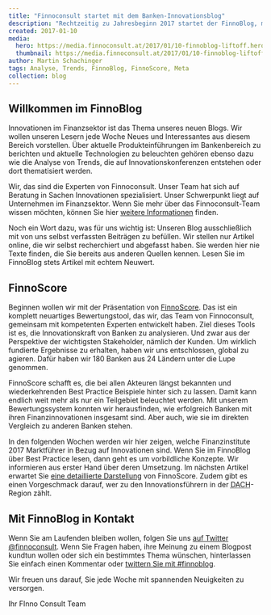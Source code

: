 ```yaml
---
title: "Finnoconsult startet mit dem Banken-Innovationsblog"
description: "Rechtzeitig zu Jahresbeginn 2017 startet der FinnoBlog, mit Themen rund um Innovationen im Finanzsektor."
created: 2017-01-10
media:
  hero: https://media.finnoconsult.at/2017/01/10-finnoblog-liftoff.hero.jpg
  thumbnail: https://media.finnoconsult.at/2017/01/10-finnoblog-liftoff.thumb.jpg
author: Martin Schachinger
tags: Analyse, Trends, FinnoBlog, FinnoScore, Meta
collection: blog
---
```


## Willkommen im FinnoBlog

Innovationen im Finanzsektor ist das Thema unseres neuen Blogs. Wir wollen unseren Lesern jede Woche Neues und Interessantes aus diesem Bereich vorstellen. Über aktuelle Produkteinführungen im Bankenbereich zu berichten und aktuelle Technologien zu beleuchten gehören ebenso dazu wie die Analyse von Trends, die auf Innovationskonferenzen entstehen oder dort thematisiert werden.

Wir, das sind die Experten von Finnoconsult. Unser Team hat sich auf Beratung in Sachen Innovationen spezialisiert. Unser Schwerpunkt liegt auf Unternehmen im Finanzsektor. Wenn Sie mehr über das Finnoconsult-Team wissen möchten, können Sie hier [weitere Informationen](https://www.finnoconsult.at/de-de/) finden.

<span data-pq="… im FinnoBlog stets Artikel mit echtem Neuwert.">Noch ein Wort dazu, was für uns wichtig ist:</span> Unseren Blog ausschließlich mit von uns selbst verfassten Beiträgen zu befüllen. Wir stellen nur Artikel online, die wir selbst recherchiert und abgefasst haben. Sie werden hier nie Texte finden, die Sie bereits aus anderen Quellen kennen. Lesen Sie im FinnoBlog stets Artikel mit echtem Neuwert.

## FinnoScore

Beginnen wollen wir mit der Präsentation von [FinnoScore](https://finnoscore.finnoconsult.at/). Das ist ein komplett neuartiges Bewertungstool, das wir, das Team von Finnoconsult, gemeinsam mit kompetenten Experten entwickelt haben. Ziel dieses Tools ist es, die Innovationskraft von Banken zu analysieren. Und zwar aus der Perspektive der wichtigsten Stakeholder, nämlich der Kunden. Um wirklich fundierte Ergebnisse zu erhalten, haben wir uns entschlossen, global zu agieren. Dafür haben wir 180 Banken aus 24 Ländern unter die Lupe genommen.

FinnoScore schafft es, die bei allen Akteuren längst bekannten und wiederkehrenden Best Practice Beispiele hinter sich zu lassen. Damit kann endlich weit mehr als nur ein Teilgebiet beleuchtet werden. Mit unserem Bewertungssystem konnten wir herausfinden, wie erfolgreich Banken mit ihren Finanzinnovationen insgesamt sind. Aber auch, wie sie im direkten Vergleich zu anderen Banken stehen.

In den folgenden Wochen werden wir hier zeigen, welche Finanzinstitute 2017 Marktführer in Bezug auf Innovationen sind. Wenn Sie im FinnoBlog über Best Practice lesen, dann geht es um vorbildliche Konzepte. Wir informieren aus erster Hand über deren Umsetzung. Im nächsten Artikel erwartet Sie [eine detaillierte Darstellung](/de-de/2017/01/24-finnoscore-editorial) von FinnoScore. Zudem gibt es einen Vorgeschmack darauf, wer zu den Innovationsführern in der <abbr title="Deutschland Österreich Schweiz">DACH</abbr>-Region zählt.

## Mit FinnoBlog in Kontakt

Wenn Sie am Laufenden bleiben wollen, folgen Sie uns [auf Twitter @finnoconsult](https://twitter.com/intent/follow?screen_name=finnoconsult). Wenn Sie Fragen haben, ihre Meinung zu einem Blogpost kundtun wollen oder sich ein bestimmtes Thema wünschen, hinterlassen Sie einfach einen Kommentar oder [twittern Sie mit #finnoblog](https://twitter.com/intent/tweet/?text=Finnoconsult%20startet%20mit%20dem%20Banken-Innovationsblog%20%23finnoblog&via=finnoconsult&url=https%3A%2F%2Fblog.finnoconsult.at%2Fde-de%2F2017%2F01%2F10-finnoblog-startet).

Wir freuen uns darauf, Sie jede Woche mit spannenden Neuigkeiten zu versorgen.

Ihr FInno Consult Team
